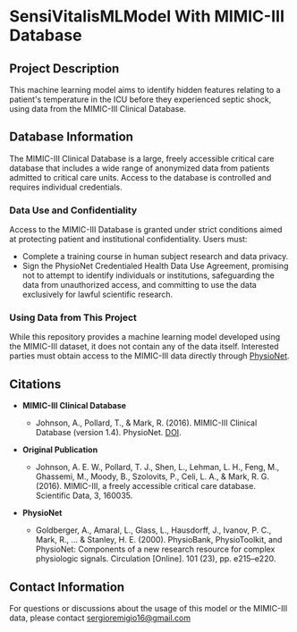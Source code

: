 # SensiVitalisMLModel With MIMIC-III Database

## Project Description
This machine learning model aims to identify hidden features relating to a patient's temperature in the ICU before they experienced septic shock, using data from the MIMIC-III Clinical Database.

## Database Information
The MIMIC-III Clinical Database is a large, freely accessible critical care database that includes a wide range of anonymized data from patients admitted to critical care units. Access to the database is controlled and requires individual credentials.

### Data Use and Confidentiality
Access to the MIMIC-III Database is granted under strict conditions aimed at protecting patient and institutional confidentiality. Users must:
- Complete a training course in human subject research and data privacy.
- Sign the PhysioNet Credentialed Health Data Use Agreement, promising not to attempt to identify individuals or institutions, safeguarding the data from unauthorized access, and committing to use the data exclusively for lawful scientific research.

### Using Data from This Project
While this repository provides a machine learning model developed using the MIMIC-III dataset, it does not contain any of the data itself. Interested parties must obtain access to the MIMIC-III data directly through [PhysioNet](https://physionet.org/).

## Citations
- **MIMIC-III Clinical Database**
  - Johnson, A., Pollard, T., & Mark, R. (2016). MIMIC-III Clinical Database (version 1.4). PhysioNet. [DOI](https://doi.org/10.13026/C2XW26).

- **Original Publication**
  - Johnson, A. E. W., Pollard, T. J., Shen, L., Lehman, L. H., Feng, M., Ghassemi, M., Moody, B., Szolovits, P., Celi, L. A., & Mark, R. G. (2016). MIMIC-III, a freely accessible critical care database. Scientific Data, 3, 160035.

- **PhysioNet**
  - Goldberger, A., Amaral, L., Glass, L., Hausdorff, J., Ivanov, P. C., Mark, R., ... & Stanley, H. E. (2000). PhysioBank, PhysioToolkit, and PhysioNet: Components of a new research resource for complex physiologic signals. Circulation [Online]. 101 (23), pp. e215–e220.

## Contact Information
For questions or discussions about the usage of this model or the MIMIC-III data, please contact sergioremigio16@gmail.com

